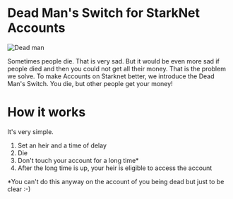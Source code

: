 # Dead Man's Switch for StarkNet Accounts

![Dead man](https://i.imgur.com/lJT7yg7.png "Dead man's switch")

Sometimes people die. That is very sad. But it would be even more sad if people died and then you could not get all their money. That is the problem we solve. To make Accounts on Starknet better, we introduce the Dead Man's Switch. You die, but other people get your money!
# How it works

It's very simple.

1. Set an heir and a time of delay
2. Die
3. Don't touch your account for a long time*
4. After the long time is up, your heir is eligible to access the account

*You can't do this anyway on the account of you being dead but just to be clear :-)



